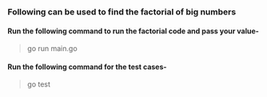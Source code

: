 ### Following can be used to find the factorial of big numbers
#### Run the following command to run the factorial code and pass your value-
> go run main.go
#### Run the following command for the test cases-
> go test
